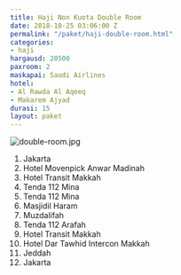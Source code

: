 ```yaml
---
title: Haji Non Kuota Double Room
date: 2018-10-25 03:06:00 Z
permalink: "/paket/haji-double-room.html"
categories:
- haji
hargausd: 20500
paxroom: 2
maskapai: Saudi Airlines
hotel:
- Al Rawda Al Aqeeq
- Makarem Ajyad
durasi: 15
layout: paket
---
```


![double-room.jpg](/uploads/double-room.jpg)

1. Jakarta
2. Hotel Movenpick Anwar Madinah
3. Hotel Transit Makkah
4. Tenda 112 Mina
5. Tenda 112 Mina
6. Masjidil Haram
7. Muzdalifah
8. Tenda 112 Arafah
9. Hotel Transit Makkah
10. Hotel Dar Tawhid Intercon Makkah
11. Jeddah
12. Jakarta